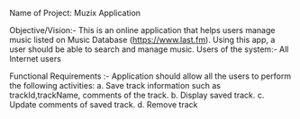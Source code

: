 Name of Project:       Muzix Application

Objective/Vision:-     This is an online application that helps users manage music
                       listed on Music Database (https://www.last.fm).
                       Using this app, a user should be able to search and manage music.
Users of the system:-  All Internet users

Functional Requirements :- Application should allow all the users to perform the following activities:
                           a. Save track information such as trackId,trackName, comments of the track.
                           b. Display saved track.
                           c. Update comments of saved track.
                           d. Remove track

